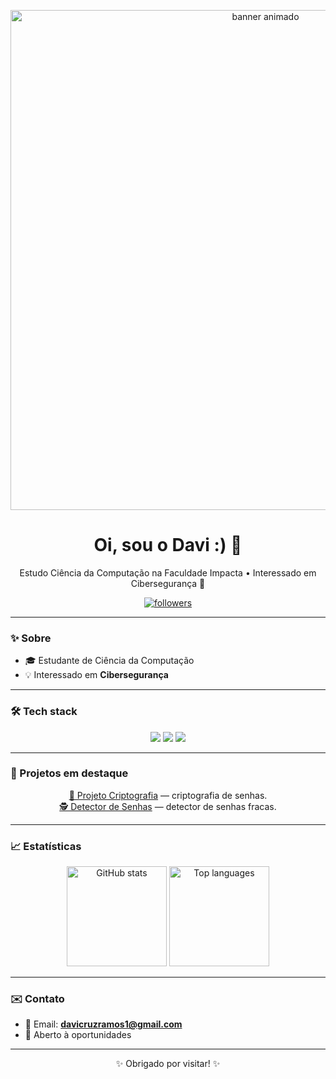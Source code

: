 <p align="center">
  <img src="https://i.giphy.com/5Zesu5VPNGJlm.webp" alt="banner animado" width="800"/>
</p>

<h1 align="center">Oi, sou o Davi :) 👋</h1>
<p align="center">Estudo Ciência da Computação na Faculdade Impacta • Interessado em Cibersegurança 🔐</p>

<p align="center">
  <!-- Badge de seguidores -->
  <a href="https://github.com/davicruz1">
    <img alt="followers" src="https://img.shields.io/github/followers/davicruz1?style=social" />
  </a>
</p>

---

### ✨ Sobre
- 🎓 Estudante de Ciência da Computação  
- 💡 Interessado em **Cibersegurança**  

---

### 🛠 Tech stack
<p align="center">
  <img src="https://img.shields.io/badge/-Python-333?style=flat-square&logo=python" />
  <img src="https://img.shields.io/badge/-HTML5-333?style=flat-square&logo=html5" />
  <img src="https://img.shields.io/badge/-CSS3-333?style=flat-square&logo=css3" />
</p>

---

### 🚀 Projetos em destaque
<p align="center">
  <a href="https://github.com/davicruz1/criptografia">🔐 Projeto Criptografia</a> — criptografia de senhas.  
  <br/>
  <a href="https://github.com/davicruz1/detector-de-senhas">🕵️ Detector de Senhas</a> — detector de senhas fracas.
</p>

---

### 📈 Estatísticas
<p align="center">
  <img alt="GitHub stats" height="160px" src="https://github-readme-stats.vercel.app/api?username=davicruz1&show_icons=true&theme=tokyonight&count_private=true" />
  <img alt="Top languages" height="160px" src="https://github-readme-stats.vercel.app/api/top-langs/?username=davicruz1&layout=compact&theme=tokyonight" />
</p>

---

### ✉️ Contato
- 📧 Email: **davicruzramos1@gmail.com**  
- 💬 Aberto à oportunidades  

---

<p align="center">✨ Obrigado por visitar! ✨</p>


